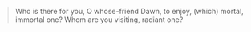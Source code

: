 > Who is there for you, O whose-friend Dawn, 
> to enjoy, (which) mortal, immortal one? 
> Whom are you visiting, radiant one?